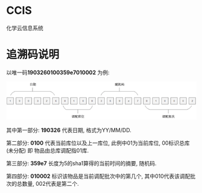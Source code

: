 # CCIS
化学云信息系统

# 追溯码说明

以唯一码**1903260100359e7010002** 为例:

![](https://raw.githubusercontent.com/JINxo-geek/picpepo/master/image002.png)

其中第一部分: **190326** 代表日期, 格式为YY/MM/DD.

第二部分: **0100** 代表当前库位以及上一库位, 此例中01为当前库位, 00标识总库(未分配) 即 物品由总库调配指01库.

第三部分: **359e7** 长度为5的sha1算得的当前时间的摘要, 随机码.

第四部分: **010002** 标识该物品是当前调配批次中的第几个, 其中010代表该调配批次的总数量, 002代表是第二个.

